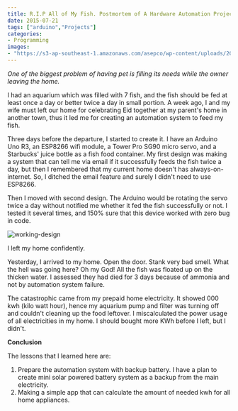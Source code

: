 ```yaml
---
title: R.I.P All of My Fish. Postmortem of A Hardware Automation Project
date: 2015-07-21
tags: ["arduino","Projects"]
categories:
- Programming
images:
- "https://s3-ap-southeast-1.amazonaws.com/asepco/wp-content/uploads/2016/03/25203819/working-design-300x300.jpg"
---
```


_One of the biggest problem of having pet is filling its needs while the owner leaving the home._

I had an aquarium which was filled with 7 fish, and the fish should be fed at least once a day or better twice a day in small portion. A week ago, I and my wife must left our home for celebrating Eid together at my parent's home in another town, thus it led me for creating an automation system to feed my fish.

Three days before the departure, I started to create it. I have an Arduino Uno R3, an ESP8266 wifi module, a Tower Pro SG90 micro servo, and a Starbucks' juice bottle as a fish food container. My first design was making a system that can tell me via email if it successfully feeds the fish twice a day, but then I remembered that my current home doesn't has always-on-internet. So, I ditched the email feature and surely I didn't need to use ESP8266.

Then I moved with second design. The Arduino would be rotating the servo twice a day without notified me whether it fed the fish successfully or not. I tested it several times, and 150% sure that this device worked with zero bug in code.

![working-design](https://s3-ap-southeast-1.amazonaws.com/asepco/wp-content/uploads/2016/03/25203819/working-design-300x300.jpg)

I left my home confidently.

Yesterday, I arrived to my home. Open the door. Stank very bad smell. What the hell was going here? Oh my God! All the fish was floated up on the thicken water. I assessed they had died for 3 days because of ammonia and not by automation system failure.

The catastrophic came from my prepaid home electricity. It showed 000 kwh (kilo watt hour), hence my aquarium pump and filter was turning off and couldn't cleaning up the food leftover. I miscalculated the power usage of all electricities in my home. I should bought more KWh before I left, but I didn't.

**Conclusion**

The lessons that I learned here are:

1.  Prepare the automation system with backup battery. I have a plan to create mini solar powered battery system as a backup from the main electricity.
2.  Making a simple app that can calculate the amount of needed kwh for all home appliances.
